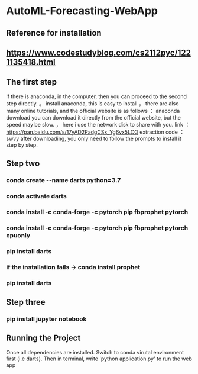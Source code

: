 # AutoML-Forecasting-WebApp

## Reference for installation
## https://www.codestudyblog.com/cs2112pyc/1221135418.html

## The first step

if there is anaconda, in the computer, then you can proceed to the second step directly. 。
install anaconda, this is easy to install ， there are also many online tutorials, and the official website is as follows ：
anaconda download
you can download it directly from the official website, but the speed may be slow. ， here i use the network disk to share with you.
link ：https://pan.baidu.com/s/17yAD2PadgCSx_Yg6vx5LCQ
extraction code ：swvy
after downloading, you only need to follow the prompts to install it step by step.

## Step two
### conda create --name darts python=3.7
### conda activate darts
### conda install -c conda-forge -c pytorch pip fbprophet pytorch
### conda install -c conda-forge -c pytorch pip fbprophet pytorch cpuonly
### pip install darts
### if the installation fails -> conda install prophet
### pip install darts



## Step three
### pip install jupyter notebook


## Running the Project
Once all dependencies are installed. Switch to conda virutal environment first (i.e darts). Then in terminal, write 'python application.py' to run the web app
